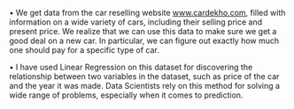 • We get data from the car reselling website www.cardekho.com, filled with information on a wide variety of cars, including their selling price and present price. We realize that we can use this data to make sure we get a good deal on a new car. In particular, we can figure out exactly how much one should pay for a specific type of car.

• I have used Linear Regression on this dataset for discovering the relationship between two variables in the dataset, such as price of the car and the year it was made. Data Scientists rely on this method for solving a wide range of problems, especially when it comes to prediction.
